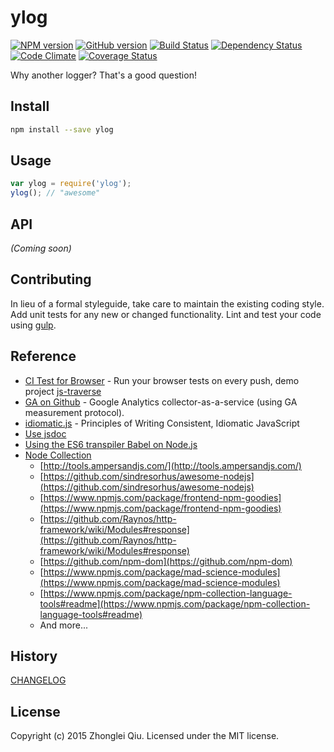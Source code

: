 # ylog
[![NPM version](https://badge.fury.io/js/ylog.svg)](https://npmjs.org/package/ylog)
[![GitHub version][git-tag-image]][project-url]
[![Build Status][travis-image]][travis-url]
[![Dependency Status][daviddm-url]][daviddm-image]
[![Code Climate][climate-image]][climate-url]
[![Coverage Status][coveralls-image]][coveralls-url]



Why another logger? That's a good question!



## Install



```bash
npm install --save ylog
```



## Usage

```javascript
var ylog = require('ylog');
ylog(); // "awesome"
```

## API

_(Coming soon)_


## Contributing

In lieu of a formal styleguide, take care to maintain the existing coding style. Add unit tests for any new or changed functionality. Lint and test your code using [gulp](http://gulpjs.com/).


## Reference
* [CI Test for Browser](https://ci.testling.com/) - Run your browser tests on every push, demo project [js-traverse](https://github.com/substack/js-traverse)
* [GA on Github](https://github.com/igrigorik/ga-beacon) - Google Analytics collector-as-a-service (using GA measurement protocol).
* [idiomatic.js](https://github.com/rwaldron/idiomatic.js) - Principles of Writing Consistent, Idiomatic JavaScript
* [Use jsdoc](http://usejsdoc.org/index.html)
* [Using the ES6 transpiler Babel on Node.js](http://www.2ality.com/2015/03/babel-on-node.html)
* [Node Collection](https://github.com/npm/newww/issues/313)
  - [http://tools.ampersandjs.com/](http://tools.ampersandjs.com/)
  - [https://github.com/sindresorhus/awesome-nodejs](https://github.com/sindresorhus/awesome-nodejs)
  - [https://www.npmjs.com/package/frontend-npm-goodies](https://www.npmjs.com/package/frontend-npm-goodies)
  - [https://github.com/Raynos/http-framework/wiki/Modules#response](https://github.com/Raynos/http-framework/wiki/Modules#response)
  - [https://github.com/npm-dom](https://github.com/npm-dom)
  - [https://www.npmjs.com/package/mad-science-modules](https://www.npmjs.com/package/mad-science-modules)
  - [https://www.npmjs.com/package/npm-collection-language-tools#readme](https://www.npmjs.com/package/npm-collection-language-tools#readme)
  - And more...


## History

[CHANGELOG](CHANGELOG.md)


## License

Copyright (c) 2015 Zhonglei Qiu. Licensed under the MIT license.



[project-url]: https://github.com/qiu8310/ylog
[git-tag-image]: http://img.shields.io/github/tag/qiu8310/ylog.svg
[climate-url]: https://codeclimate.com/github/qiu8310/ylog
[climate-image]: https://codeclimate.com/github/qiu8310/ylog/badges/gpa.svg
[travis-url]: https://travis-ci.org/qiu8310/ylog
[travis-image]: https://travis-ci.org/qiu8310/ylog.svg?branch=master
[daviddm-url]: https://david-dm.org/qiu8310/ylog.svg?theme=shields.io
[daviddm-image]: https://david-dm.org/qiu8310/ylog
[coveralls-url]: https://coveralls.io/r/qiu8310/ylog
[coveralls-image]: https://coveralls.io/repos/qiu8310/ylog/badge.png

